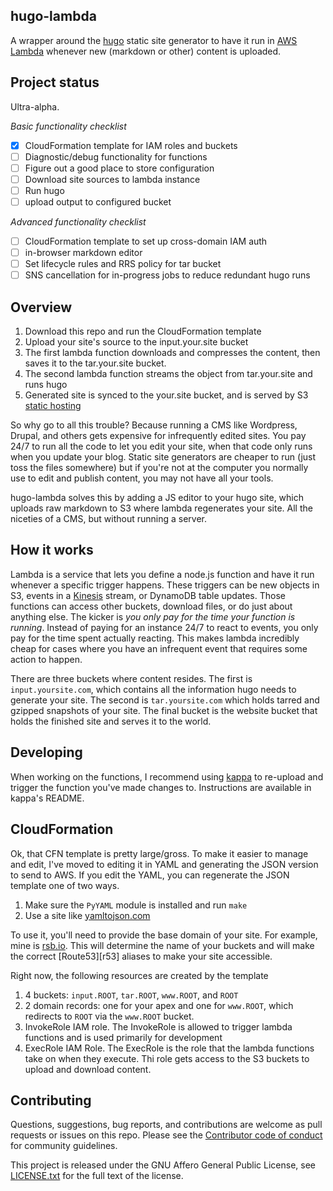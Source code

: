 ## hugo-lambda

A wrapper around the [hugo][hugo] static site generator to have it run in
[AWS Lambda][lambda] whenever new (markdown or other) content is uploaded.

## Project status

Ultra-alpha. 

_Basic functionality checklist_

- [x] CloudFormation template for IAM roles and buckets
- [ ] Diagnostic/debug functionality for functions
- [ ] Figure out a good place to store configuration
- [ ] Download site sources to lambda instance
- [ ] Run hugo
- [ ] upload output to configured bucket

_Advanced functionality checklist_

- [ ] CloudFormation template to set up cross-domain IAM auth
- [ ] in-browser markdown editor
- [ ] Set lifecycle rules and RRS policy for tar bucket
- [ ] SNS cancellation for in-progress jobs to reduce redundant hugo runs

## Overview

1. Download this repo and run the CloudFormation template
1. Upload your site's source to the input.your.site bucket
1. The first lambda function downloads and compresses the content, then saves
   it to the tar.your.site bucket.
1. The second lambda function streams the object from tar.your.site and runs
   hugo
1. Generated site is synced to the your.site bucket, and is served by S3 
   [static hosting][s3site]

So why go to all this trouble? Because running a CMS like Wordpress, Drupal,
and others gets expensive for infrequently edited sites. You pay 24/7 to run
all the code to let you edit your site, when that code only runs when you
update your blog. Static site generators are cheaper to run (just toss the
files somewhere) but if you're not at the computer you normally use to edit and
publish content, you may not have all your tools.

hugo-lambda solves this by adding a JS editor to your hugo site, which uploads
raw markdown to S3 where lambda regenerates your site. All the niceties of a
CMS, but without running a server.

## How it works

Lambda is a service that lets you define a node.js function and have it run
whenever a specific trigger happens. These triggers can be new objects in S3,
events in a [Kinesis][kinesis] stream, or DynamoDB table updates. Those
functions can access other buckets, download files, or do just about anything
else. The kicker is *you only pay for the time your function is running*.
Instead of paying for an instance 24/7 to react to events, you only pay for the
time spent actually reacting. This makes lambda incredibly cheap for cases
where you have an infrequent event that requires some action to happen.

There are three buckets where content resides. The first is
`input.yoursite.com`, which contains all the information hugo needs to generate
your site. The second is `tar.yoursite.com` which holds tarred and gzipped
snapshots of your site. The final bucket is the website bucket that holds the
finished site and serves it to the world.

## Developing

When working on the functions, I recommend using [kappa][kappa] to re-upload
and trigger the function you've made changes to. Instructions are available in
kappa's README.

## CloudFormation

Ok, that CFN template is pretty large/gross. To make it easier to manage and
edit, I've moved to editing it in YAML and generating the JSON version to send
to AWS. If you edit the YAML, you can regenerate the JSON template one of two
ways.

1. Make sure the `PyYAML` module is installed and run `make`
1. Use a site like [yamltojson.com](http://yamltojson.com/)

To use it, you'll need to provide the base domain of your site. For example,
mine is [rsb.io](http://rsb.io). This will determine the name of your buckets
and will make the correct [Route53][r53] aliases to make your site accessible.

Right now, the following resources are created by the template

1. 4 buckets: `input.ROOT`, `tar.ROOT`, `www.ROOT`, and `ROOT`
1. 2 domain records: one for your apex and one for `www.ROOT`, which redirects
   to `ROOT` via the `www.ROOT` bucket.
1. InvokeRole IAM role. The InvokeRole is allowed to trigger lambda functions
   and is used primarily for development
1. ExecRole IAM Role. The ExecRole is the role that the lambda functions take
   on when they execute. Thi role gets access to the S3 buckets to upload and
   download content.

## Contributing

Questions, suggestions, bug reports, and contributions are welcome as pull
requests or issues on this repo.  Please see the [Contributor code of
conduct][conduct] for community guidelines.

This project is released under the GNU Affero General Public License, see
[LICENSE.txt][license] for the full text of the license.


[hugo]: https://github.com/spf13/hugo
[lambda]: https://aws.amazon.com/lambda/
[kinesis]: https://aws.amazon.com/kinesis/
[kappa]: https://github.com/garnaat/kappa
[s3site]: http://docs.aws.amazon.com/AmazonS3/latest/dev/WebsiteHosting.html
[license]: https://github.com/ryansb/hugo-lambda/blob/master/LICENSE.txt
[conduct]: https://github.com/ryansb/hugo-lambda/blob/master/CODE_OF_CONDUCT.md
